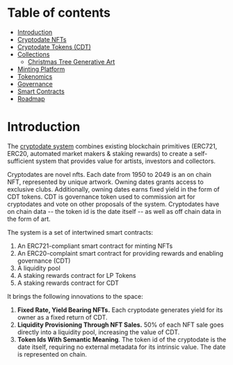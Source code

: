# Table of contents

* [Introduction](#intro)
* [Cryptodate NFTs](crypto-date-nfts-cd.md)
* [Cryptodate Tokens \(CDT\)](crypto-date-tokens-cdt.md)
* [Collections](collections.md)
    * [Christmas Tree Generative Art](xmas.md)
* [Minting Platform](artists.md)
* [Tokenomics](tokenomics.md)
* [Governance](governance.md)
* [Smart Contracts](smart-contracts.md)
* [Roadmap](roadmap.md)

 <a name="intro"></a> 
# Introduction

The [cryptodate system](https://www.cryptodate.io) combines existing blockchain primitives (ERC721, ERC20, automated market makers & staking rewards) to create a self-sufficient system that provides value for artists, investors and collectors. 

Cryptodates are novel nfts. Each date from 1950 to 2049 is an on chain NFT, represented by unique artwork. Owning dates grants access to exclusive clubs. Additionally, owning dates earns fixed yield in the form of CDT tokens. CDT is governance token used to commission art for cryptodates and vote on other proposals of the system. Cryptodates have on chain data -- the token id is the date itself -- as well as off chain data in the form of art. 

The system is a set of intertwined smart contracts:

1. An ERC721-compliant smart contract for minting NFTs 
2. An ERC20-complaint smart contract for providing rewards and enabling governance (CDT)
3. A liquidity pool 
4. A staking rewards contract for LP Tokens
5. A staking rewards contract for CDT

It brings the following innovations to the space:

1. **Fixed Rate, Yield Bearing NFTs.**   Each cryptodate generates yield for its owner as a fixed return of CDT. 
1. **Liquidity Provisioning Through NFT Sales.** 50% of each NFT sale goes directly into a liquidity pool, increasing the value of CDT.
1. **Token Ids With Semantic Meaning**. The token id of the cryptodate is the date itself, requiring no external metadata for its intrinsic value. The date is represented on chain.





 

